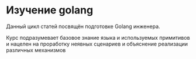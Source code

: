 # Изучение golang
Данный цикл статей посвящён подготовке Golang инженера.

Курс подразумевает базовое знание языка и используемых примитивов и 
нацелен на проработку неявных сценариев и объяснение реализации 
различных механизмов 
